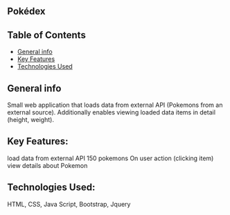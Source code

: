 ## Pokédex
## Table of Contents
* [General info](#general-info)
* [Key Features](#key-features)
* [Technologies Used](#technologies-used)
## General info
Small web application that loads data from external API (Pokemons from an external source).
Additionally enables viewing loaded data items in detail (height, weight).
## Key Features:
load data from external API
150 pokemons
On user action (clicking item) view details about Pokemon
## Technologies Used:
HTML, CSS, Java Script, Bootstrap, Jquery
